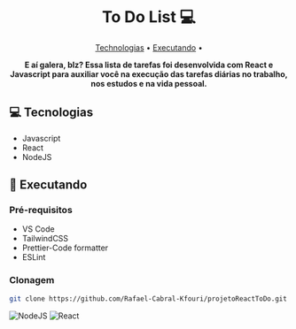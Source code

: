<h1 align="center" style="font-weight: bold;">To Do List 💻</h1>

<p align="center">
 <a href="#technologies">Technologias</a> • 
 <a href="#started">Executando</a> • 
</p>

<p align="center">
    <b>E aí galera, blz? Essa lista de tarefas foi desenvolvida com React e Javascript para 
    auxiliar você na execução das tarefas diárias no trabalho, nos estudos e na vida pessoal.</b>
</p>

<h2 id="technologies">💻 Tecnologias</h2>

<ul>
    <li>Javascript</li>
    <li>React</li>
    <li>NodeJS</li>
</ul>

<h2 id="started">🚀 Executando</h2>

<h3>Pré-requisitos</h3>
<ul>
    <li>VS Code</li>
    <li>TailwindCSS</li>
    <li>Prettier-Code formatter</li>
    <li>ESLint</li>
</ul>

<h3>Clonagem</h3>

```bash
git clone https://github.com/Rafael-Cabral-Kfouri/projetoReactToDo.git
```

![NodeJS](https://img.shields.io/badge/node.js-6DA55F?style=for-the-badge&logo=node.js&logoColor=white)
![React](https://img.shields.io/badge/react-%2320232a.svg?style=for-the-badge&logo=react&logoColor=%2361DAFB)


